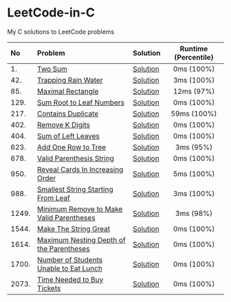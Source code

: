 # LeetCode-in-C
My C solutions to LeetCode problems

No  |  Problem  |  Solution  |  Runtime (Percentile)  
:-------|:-------|:-------|:-------:
1.|[Two Sum](https://leetcode.com/problems/two-sum/description/)|[Solution](<Solutions/0001. Two Sum>)|0ms (100%)
42.|[Trapping Rain Water](https://leetcode.com/problems/trapping-rain-water/description/)|[Solution](<Solutions/0042. Trapping Rain Water>)|3ms (100%)
85.|[Maximal Rectangle](https://leetcode.com/problems/maximal-rectangle/description/)|[Solution](<Solutions/0085. Maximal Rectangle>)|12ms (97%)
129.|[Sum Root to Leaf Numbers](https://leetcode.com/problems/sum-root-to-leaf-numbers/description/)|[Solution](<Solutions/0129. Sum Root to Leaf Numbers>)|0ms (100%)
217.|[Contains Duplicate](https://leetcode.com/problems/contains-duplicate/description/)|[Solution](<Solutions/0217. Contains Duplicate>)|59ms (100%)
402.|[Remove K Digits](https://leetcode.com/problems/remove-k-digits/description/)|[Solution](<Solutions/0402. Remove K Digits>)|0ms (100%)
404.|[Sum of Left Leaves](https://leetcode.com/problems/sum-of-left-leaves/description/)|[Solution](<Solutions/0404. Sum of Left Leaves>)|0ms (100%)
623.|[Add One Row to Tree](https://leetcode.com/problems/add-one-row-to-tree/description/)|[Solution](<Solutions/0623. Add One Row to Tree>)|3ms (95%)
678.|[Valid Parenthesis String](https://leetcode.com/problems/valid-parenthesis-string/description/)|[Solution](<Solutions/0678. Valid Parenthesis String>)|0ms (100%)
950.|[Reveal Cards In Increasing Order](https://leetcode.com/problems/reveal-cards-in-increasing-order/description/)|[Solution](<Solutions/0950. Reveal Cards In Increasing Order>)|5ms (100%)
988.|[Smallest String Starting From Leaf](https://leetcode.com/problems/smallest-string-starting-from-leaf/description/)|[Solution](<Solutions/0988. Smallest String Starting From Leaf>)|3ms (100%)
1249.|[Minimum Remove to Make Valid Parentheses](https://leetcode.com/problems/minimum-remove-to-make-valid-parentheses/description)|[Solution](<Solutions/1249. Minimum Remove to Make Valid Parentheses>)|3ms (98%)
1544.|[Make The String Great](https://leetcode.com/problems/make-the-string-great/description/)|[Solution](<Solutions/1544. Make The String Great>)|0ms (100%)
1614.|[Maximum Nesting Depth of the Parentheses](https://leetcode.com/problems/maximum-nesting-depth-of-the-parentheses/description/)|[Solution](<Solutions/1614. Maximum Nesting Depth of the Parentheses>)|0ms (100%)
1700.|[Number of Students Unable to Eat Lunch](https://leetcode.com/problems/number-of-students-unable-to-eat-lunch/description/)|[Solution](<Solutions/1700. Number of Students Unable to Eat Lunch>)|0ms (100%)
2073.|[Time Needed to Buy Tickets](https://leetcode.com/problems/time-needed-to-buy-tickets/description/)|[Solution](<Solutions/2073. Time Needed to Buy Tickets>)|0ms (100%)